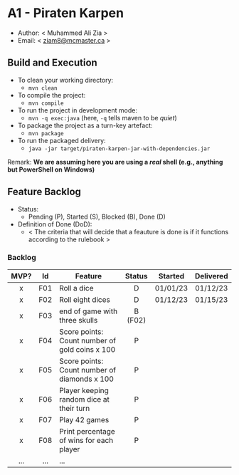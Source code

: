 # A1 - Piraten Karpen

-   Author: < Muhammed Ali Zia >
-   Email: < ziam8@mcmaster.ca >

## Build and Execution

-   To clean your working directory:
    -   `mvn clean`
-   To compile the project:
    -   `mvn compile`
-   To run the project in development mode:
    -   `mvn -q exec:java` (here, `-q` tells maven to be _quiet_)
-   To package the project as a turn-key artefact:
    -   `mvn package`
-   To run the packaged delivery:
    -   `java -jar target/piraten-karpen-jar-with-dependencies.jar`

Remark: **We are assuming here you are using a _real_ shell (e.g., anything but PowerShell on Windows)**

## Feature Backlog

-   Status:
    -   Pending (P), Started (S), Blocked (B), Done (D)
-   Definition of Done (DoD):
    -   < The criteria that will decide that a feauture is done is if it functions according to the rulebook >

### Backlog

| MVP? | Id  | Feature                                        | Status  | Started  | Delivered |
| :--: | :-: | ---------------------------------------------- | :-----: | :------: | :-------: |
|  x   | F01 | Roll a dice                                    |    D    | 01/01/23 | 01/12/23  |
|  x   | F02 | Roll eight dices                               |    D    | 01/12/23 | 01/15/23
|  x   | F03 | end of game with three skulls                  | B (F02) |          |
|  x   | F04 | Score points: Count number of gold coins x 100 |    P    |          |
|  x   | F05 | Score points: Count number of diamonds x 100   |    P    |          |
|  x   | F06 | Player keeping random dice at their turn       |    P    |          |
|  x   | F07 | Play 42 games                                  |    P    |          |
|  x   | F08 | Print percentage of wins for each player       |    P    |          |
| ...  | ... | ...                                            |
